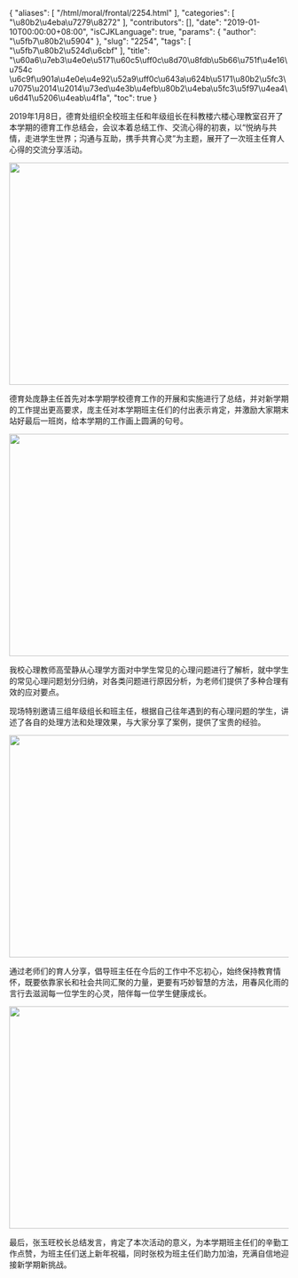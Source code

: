 {
    "aliases": [
        "/html/moral/frontal/2254.html"
    ],
    "categories": [
        "\u80b2\u4eba\u7279\u8272"
    ],
    "contributors": [],
    "date": "2019-01-10T00:00:00+08:00",
    "isCJKLanguage": true,
    "params": {
        "author": "\u5fb7\u80b2\u5904"
    },
    "slug": "2254",
    "tags": [
        "\u5fb7\u80b2\u524d\u6cbf"
    ],
    "title": "\u60a6\u7eb3\u4e0e\u5171\u60c5\uff0c\u8d70\u8fdb\u5b66\u751f\u4e16\u754c    \u6c9f\u901a\u4e0e\u4e92\u52a9\uff0c\u643a\u624b\u5171\u80b2\u5fc3\u7075\u2014\u2014\u73ed\u4e3b\u4efb\u80b2\u4eba\u5fc3\u5f97\u4ea4\u6d41\u5206\u4eab\u4f1a",
    "toc": true
}


 2019年1月8日，德育处组织全校班主任和年级组长在科教楼六楼心理教室召开了本学期的德育工作总结会，会议本着总结工作、交流心得的初衷，以“悦纳与共情，走进学生世界；沟通与互助，携手共育心灵”为主题，展开了一次班主任育人心得的交流分享活动。





<img
    src="https://cdn.tfls.online/mirror/full/ef881aae4bd7c54a889c5f02bfaa3101395697da.jpg"
    style="display:block;margin-left:auto;margin-right:auto;"
    decoding="async"
    fetchpriority="auto"
    loading="lazy"
    height="400"
    width="600"
/>




 德育处庞静主任首先对本学期学校德育工作的开展和实施进行了总结，并对新学期的工作提出更高要求，庞主任对本学期班主任们的付出表示肯定，并激励大家期末站好最后一班岗，给本学期的工作画上圆满的句号。





<img
    src="https://cdn.tfls.online/mirror/full/ce09c78f1578df137f656330cb7b001854a38d3e.jpg"
    style="display:block;margin-left:auto;margin-right:auto;"
    decoding="async"
    fetchpriority="auto"
    loading="lazy"
    height="400"
    width="600"
/>




 我校心理教师高莹静从心理学方面对中学生常见的心理问题进行了解析，就中学生的常见心理问题划分归纳，对各类问题进行原因分析，为老师们提供了多种合理有效的应对要点。




 现场特别邀请三组年级组长和班主任，根据自己往年遇到的有心理问题的学生，讲述了各自的处理方法和处理效果，与大家分享了案例，提供了宝贵的经验。





<img
    src="https://cdn.tfls.online/mirror/full/aa3e496253df2341ec041b7560a8f258cc498bb3.jpg"
    style="display:block;margin-left:auto;margin-right:auto;"
    decoding="async"
    fetchpriority="auto"
    loading="lazy"
    height="400"
    width="600"
/>




 通过老师们的育人分享，倡导班主任在今后的工作中不忘初心，始终保持教育情怀，既要依靠家长和社会共同汇聚的力量，更要有巧妙智慧的方法，用春风化雨的言行去滋润每一位学生的心灵，陪伴每一位学生健康成长。





<img
    src="https://cdn.tfls.online/mirror/full/81c8170d9c11b403b074814882f69d51e8563943.jpg"
    style="display:block;margin-left:auto;margin-right:auto;"
    decoding="async"
    fetchpriority="auto"
    loading="lazy"
    height="400"
    width="600"
/>




 最后，张玉旺校长总结发言，肯定了本次活动的意义，为本学期班主任们的辛勤工作点赞，为班主任们送上新年祝福，同时张校为班主任们助力加油，充满自信地迎接新学期新挑战。



